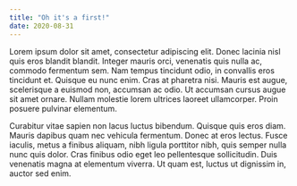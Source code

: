 ```yaml
---
title: "Oh it's a first!"
date: 2020-08-31
---
```

Lorem ipsum dolor sit amet, consectetur adipiscing elit. Donec lacinia nisl quis eros blandit blandit. Integer mauris orci, venenatis quis nulla ac, commodo fermentum sem. Nam tempus tincidunt odio, in convallis eros tincidunt et. Quisque eu nunc enim. Cras at pharetra nisi. Mauris est augue, scelerisque a euismod non, accumsan ac odio. Ut accumsan cursus augue sit amet ornare. Nullam molestie lorem ultrices laoreet ullamcorper. Proin posuere pulvinar elementum.

Curabitur vitae sapien non lacus luctus bibendum. Quisque quis eros diam. Mauris dapibus quam nec vehicula fermentum. Donec at eros lectus. Fusce iaculis, metus a finibus aliquam, nibh ligula porttitor nibh, quis semper nulla nunc quis dolor. Cras finibus odio eget leo pellentesque sollicitudin. Duis venenatis magna at elementum viverra. Ut quam est, luctus ut dignissim in, auctor sed enim.

